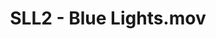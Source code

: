 ---
title: "SLL2 - Blue Lights.mov"
video:
    src: https://vimeo.com/645168870
    id: 645168870
    type: vimeo
image:
    src: /assets/videography/sll__blue_lightsmov.avif
    alt: 

---